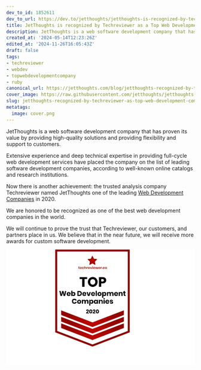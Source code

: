 ```yaml
---
dev_to_id: 1852611
dev_to_url: https://dev.to/jetthoughts/jetthoughts-is-recognized-by-techreviewer-as-a-top-web-development-company-in-2020-oom
title: JetThoughts is recognized by Techreviewer as a Top Web Development Company in 2020
description: JetThoughts is a web software development company that has proven its value by providing high-quality...
created_at: '2024-05-14T12:23:26Z'
edited_at: '2024-11-26T16:05:43Z'
draft: false
tags:
- techreviewer
- webdev
- topwebdevelopmentcompany
- ruby
canonical_url: https://jetthoughts.com/blog/jetthoughts-recognized-by-techreviewer-as-top-web-development-company-in-2020-webdev/
cover_image: https://raw.githubusercontent.com/jetthoughts/jetthoughts.github.io/master/content/blog/jetthoughts-recognized-by-techreviewer-as-top-web-development-company-in-2020-webdev/cover.png
slug: jetthoughts-recognized-by-techreviewer-as-top-web-development-company-in-2020-webdev
metatags:
  image: cover.png
---
```

JetThoughts is a web software development company that has proven its value by providing high-quality solutions and providing flexibility and support to customers.

Extensive experience and deep technical expertise in providing full-cycle web development services have placed the company on the list of leading software development companies, according to well-known online catalogs and research institutions.

Now there is another achievement: the trusted analysis company Techreviewer named JetThoughts one of the leading [Web Development Companies](https://techreviewer.co/top-web-development-companies) in 2020.

We are honored to be recognized as one of the best web development companies in the world.

We will continue to prove the trust that Techreviewer, our customers, and partners place in us. We believe that in the near future, we will receive more awards for custom software development.

![](file_0.png)
